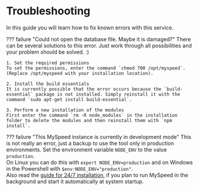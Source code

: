 # Troubleshooting

In this guide you will learn how to fix known errors with this service.

??? failure "Could not open the database file. Maybe it is damaged?"
    There can be several solutions to this error. Just work through all possibilities and your problem should be solved. :)

    1. Set the required permissions   
    To set the permissions, enter the command `chmod 700 /opt/myspeed`. (Replace /opt/myspeed with your installation location).
    
    2. Install the build essentials   
    It is currently possible that the error occurs because the `build-essential` package is not installed. Simply reinstall it with the command `sudo apt-get install build-essential`.
    
    3. Perform a new installation of the modules   
    First enter the command `rm -R node_modules` in the installation folder to delete the modules and then reinstall them with `npm install`.

??? failure "This MySpeed instance is currently in development mode"
    This is not really an error, just a backup to use the tool only in production environments.
    Set the environment variable `NODE_ENV` to the value `production`.   
    On Linux you can do this with `export NODE_ENV=production` and on Windows in the Powershell with `$env:NODE_ENV="production"`.   
    Also read the [guide for 24/7 installation](../setup/linux), if you plan to run MySpeed in the background and start it automatically 
    at system startup.